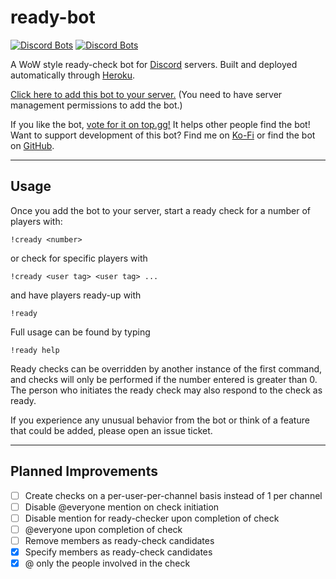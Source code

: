 # ready-bot
[![Discord Bots](https://top.gg/api/widget/status/389210640612589568.svg)](https://top.gg/bot/389210640612589568)
[![Discord Bots](https://top.gg/api/widget/servers/389210640612589568.svg)](https://top.gg/bot/389210640612589568)

A WoW style ready-check bot for [Discord](https://discordapp.com) servers. Built and deployed automatically through [Heroku](https://heroku.com).

[Click here to add this bot to your server.](https://discordapp.com/oauth2/authorize?client_id=389210640612589568&scope=bot) (You need to have server management  permissions to add the bot.)

If you like the bot, [vote for it on top.gg!](https://top.gg/bot/389210640612589568) It helps other people find the bot! Want to support development of this bot? Find me on [Ko-Fi](https://ko-fi.com/burnscommalucas) or find the bot on [GitHub](https://github.com/BurnsCommaLucas/ready-bot).

---

## Usage

Once you add the bot to your server, start a ready check for a number of players with:

```
!cready <number>
```
or check for specific players with
```
!cready <user tag> <user tag> ...
```
and have players ready-up with 
```
!ready
```
Full usage can be found by typing 
```
!ready help
```
Ready checks can be overridden by another instance of the first command, and checks will only be performed if the number entered is greater than 0. The person who initiates the ready check may also respond to the check as ready.

If you experience any unusual behavior from the bot or think of a feature that could be added, please open an issue ticket.

---

## Planned Improvements

- [ ] Create checks on a per-user-per-channel basis instead of 1 per channel
- [ ] Disable @everyone mention on check initiation
- [ ] Disable mention for ready-checker upon completion of check
- [ ] @everyone upon completion of check
- [ ] Remove members as ready-check candidates
- [x] Specify members as ready-check candidates
- [x] @ only the people involved in the check
